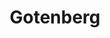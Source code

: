 ---
codehost: https://github.com/https://github.com/gotenberg/gotenberg
logohandle: gotenbergdev
sort: gotenberg
title: Gotenberg
twitter: https://x.com/gulnap
website: https://gotenberg.dev/
---
